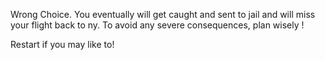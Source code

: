 Wrong Choice. You eventually will get caught and sent to jail and will miss your flight back to ny. To avoid any severe consequences, plan wisely !

Restart if you may like to!
